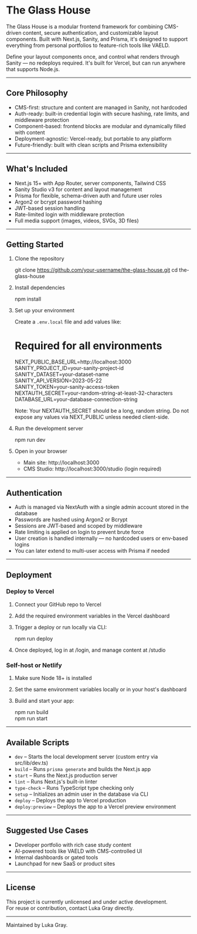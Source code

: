 # The Glass House

The Glass House is a modular frontend framework for combining CMS-driven content, secure authentication, and customizable layout components. Built with Next.js, Sanity, and Prisma, it's designed to support everything from personal portfolios to feature-rich tools like VAELD.

Define your layout components once, and control what renders through Sanity — no redeploys required. It's built for Vercel, but can run anywhere that supports Node.js.

---

## Core Philosophy

- CMS-first: structure and content are managed in Sanity, not hardcoded
- Auth-ready: built-in credential login with secure hashing, rate limits, and middleware protection
- Component-based: frontend blocks are modular and dynamically filled with content
- Deployment-agnostic: Vercel-ready, but portable to any platform
- Future-friendly: built with clean scripts and Prisma extensibility

---

## What's Included

- Next.js 15+ with App Router, server components, Tailwind CSS
- Sanity Studio v3 for content and layout management
- Prisma for flexible, schema-driven auth and future user roles
- Argon2 or bcrypt password hashing
- JWT-based session handling
- Rate-limited login with middleware protection
- Full media support (images, videos, SVGs, 3D files)

---

## Getting Started

1. Clone the repository

   git clone https://github.com/your-username/the-glass-house.git
   cd the-glass-house

2. Install dependencies

   npm install

3. Set up your environment

   Create a `.env.local` file and add values like:

   # Required for all environments

   NEXT_PUBLIC_BASE_URL=http://localhost:3000  
   SANITY_PROJECT_ID=your-sanity-project-id  
   SANITY_DATASET=your-dataset-name  
   SANITY_API_VERSION=2023-05-22  
   SANITY_TOKEN=your-sanity-access-token  
   NEXTAUTH_SECRET=your-random-string-at-least-32-characters
   DATABASE_URL=your-database-connection-string

   Note: Your NEXTAUTH_SECRET should be a long, random string. Do not expose any values via NEXT_PUBLIC unless needed client-side.

4. Run the development server

   npm run dev

5. Open in your browser
   - Main site: http://localhost:3000
   - CMS Studio: http://localhost:3000/studio (login required)

---

## Authentication

- Auth is managed via NextAuth with a single admin account stored in the database
- Passwords are hashed using Argon2 or Bcrypt
- Sessions are JWT-based and scoped by middleware
- Rate limiting is applied on login to prevent brute force
- User creation is handled internally — no hardcoded users or env-based logins
- You can later extend to multi-user access with Prisma if needed

---

## Deployment

### Deploy to Vercel

1. Connect your GitHub repo to Vercel
2. Add the required environment variables in the Vercel dashboard
3. Trigger a deploy or run locally via CLI:

   npm run deploy

4. Once deployed, log in at /login, and manage content at /studio

### Self-host or Netlify

1. Make sure Node 18+ is installed
2. Set the same environment variables locally or in your host's dashboard
3. Build and start your app:

   npm run build  
   npm run start

---

## Available Scripts

- `dev` – Starts the local development server (custom entry via src/lib/dev.ts)
- `build` – Runs `prisma generate` and builds the Next.js app
- `start` – Runs the Next.js production server
- `lint` – Runs Next.js's built-in linter
- `type-check` – Runs TypeScript type checking only
- `setup` – Initializes an admin user in the database via CLI
- `deploy` – Deploys the app to Vercel production
- `deploy:preview` – Deploys the app to a Vercel preview environment

---

## Suggested Use Cases

- Developer portfolio with rich case study content
- AI-powered tools like VAELD with CMS-controlled UI
- Internal dashboards or gated tools
- Launchpad for new SaaS or product sites

---

## License

This project is currently unlicensed and under active development.  
For reuse or contribution, contact Luka Gray directly.

---

Maintained by Luka Gray.
